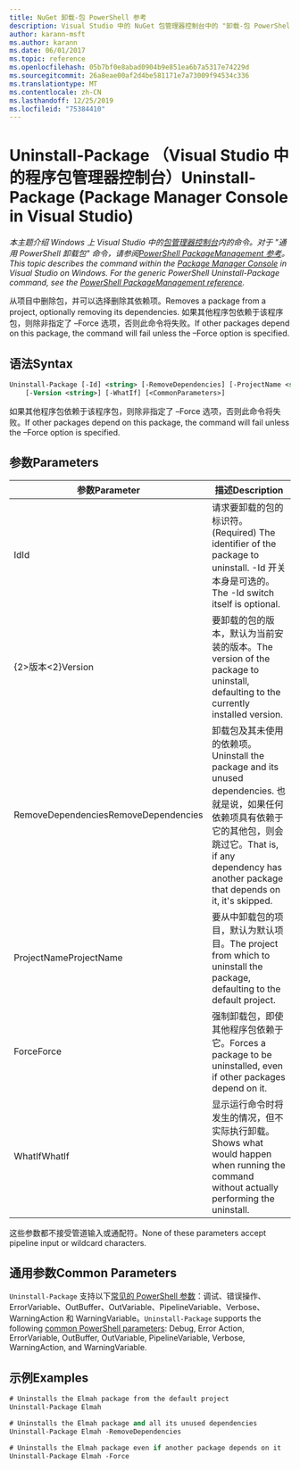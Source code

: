 ```yaml
---
title: NuGet 卸载-包 PowerShell 参考
description: Visual Studio 中的 NuGet 包管理器控制台中的 "卸载-包 PowerShell" 命令参考。
author: karann-msft
ms.author: karann
ms.date: 06/01/2017
ms.topic: reference
ms.openlocfilehash: 05b7bf0e8abad0904b9e851ea6b7a5317e74229d
ms.sourcegitcommit: 26a8eae00af2d4be581171e7a73009f94534c336
ms.translationtype: MT
ms.contentlocale: zh-CN
ms.lasthandoff: 12/25/2019
ms.locfileid: "75384410"
---
```

# <a name="uninstall-package-package-manager-console-in-visual-studio"></a><span data-ttu-id="0d824-103">Uninstall-Package （Visual Studio 中的程序包管理器控制台）</span><span class="sxs-lookup"><span data-stu-id="0d824-103">Uninstall-Package (Package Manager Console in Visual Studio)</span></span>

<span data-ttu-id="0d824-104">*本主题介绍 Windows 上 Visual Studio 中的[包管理器控制台](../../consume-packages/install-use-packages-powershell.md)内的命令。对于 "通用 PowerShell 卸载包" 命令，请参阅[PowerShell PackageManagement 参考](/powershell/module/packagemanagement/?view=powershell-6)。*</span><span class="sxs-lookup"><span data-stu-id="0d824-104">*This topic describes the command within the [Package Manager Console](../../consume-packages/install-use-packages-powershell.md) in Visual Studio on Windows. For the generic PowerShell Uninstall-Package command, see the [PowerShell PackageManagement reference](/powershell/module/packagemanagement/?view=powershell-6).*</span></span>

<span data-ttu-id="0d824-105">从项目中删除包，并可以选择删除其依赖项。</span><span class="sxs-lookup"><span data-stu-id="0d824-105">Removes a package from a project, optionally removing its dependencies.</span></span> <span data-ttu-id="0d824-106">如果其他程序包依赖于该程序包，则除非指定了 –Force 选项，否则此命令将失败。</span><span class="sxs-lookup"><span data-stu-id="0d824-106">If other packages depend on this package, the command will fail unless the –Force option is specified.</span></span>

## <a name="syntax"></a><span data-ttu-id="0d824-107">语法</span><span class="sxs-lookup"><span data-stu-id="0d824-107">Syntax</span></span>

```ps
Uninstall-Package [-Id] <string> [-RemoveDependencies] [-ProjectName <string>] [-Force]
    [-Version <string>] [-WhatIf] [<CommonParameters>]
```

<span data-ttu-id="0d824-108">如果其他程序包依赖于该程序包，则除非指定了 –Force 选项，否则此命令将失败。</span><span class="sxs-lookup"><span data-stu-id="0d824-108">If other packages depend on this package, the command will fail unless the –Force option is specified.</span></span>

## <a name="parameters"></a><span data-ttu-id="0d824-109">参数</span><span class="sxs-lookup"><span data-stu-id="0d824-109">Parameters</span></span>

| <span data-ttu-id="0d824-110">参数</span><span class="sxs-lookup"><span data-stu-id="0d824-110">Parameter</span></span> | <span data-ttu-id="0d824-111">描述</span><span class="sxs-lookup"><span data-stu-id="0d824-111">Description</span></span> |
| --- | --- |
| <span data-ttu-id="0d824-112">Id</span><span class="sxs-lookup"><span data-stu-id="0d824-112">Id</span></span> | <span data-ttu-id="0d824-113">请求要卸载的包的标识符。</span><span class="sxs-lookup"><span data-stu-id="0d824-113">(Required) The identifier of the package to uninstall.</span></span> <span data-ttu-id="0d824-114">-Id 开关本身是可选的。</span><span class="sxs-lookup"><span data-stu-id="0d824-114">The -Id switch itself is optional.</span></span> |
| <span data-ttu-id="0d824-115">{2&gt;版本&lt;2}</span><span class="sxs-lookup"><span data-stu-id="0d824-115">Version</span></span> | <span data-ttu-id="0d824-116">要卸载的包的版本，默认为当前安装的版本。</span><span class="sxs-lookup"><span data-stu-id="0d824-116">The version of the package to uninstall, defaulting to the currently installed version.</span></span> |
| <span data-ttu-id="0d824-117">RemoveDependencies</span><span class="sxs-lookup"><span data-stu-id="0d824-117">RemoveDependencies</span></span> | <span data-ttu-id="0d824-118">卸载包及其未使用的依赖项。</span><span class="sxs-lookup"><span data-stu-id="0d824-118">Uninstall the package and its unused dependencies.</span></span> <span data-ttu-id="0d824-119">也就是说，如果任何依赖项具有依赖于它的其他包，则会跳过它。</span><span class="sxs-lookup"><span data-stu-id="0d824-119">That is, if any dependency has another package that depends on it, it's skipped.</span></span> |
| <span data-ttu-id="0d824-120">ProjectName</span><span class="sxs-lookup"><span data-stu-id="0d824-120">ProjectName</span></span> | <span data-ttu-id="0d824-121">要从中卸载包的项目，默认为默认项目。</span><span class="sxs-lookup"><span data-stu-id="0d824-121">The project from which to uninstall the package, defaulting to the default project.</span></span> |
| <span data-ttu-id="0d824-122">Force</span><span class="sxs-lookup"><span data-stu-id="0d824-122">Force</span></span> | <span data-ttu-id="0d824-123">强制卸载包，即使其他程序包依赖于它。</span><span class="sxs-lookup"><span data-stu-id="0d824-123">Forces a package to be uninstalled, even if other packages depend on it.</span></span> |
| <span data-ttu-id="0d824-124">WhatIf</span><span class="sxs-lookup"><span data-stu-id="0d824-124">WhatIf</span></span> | <span data-ttu-id="0d824-125">显示运行命令时将发生的情况，但不实际执行卸载。</span><span class="sxs-lookup"><span data-stu-id="0d824-125">Shows what would happen when running the command without actually performing the uninstall.</span></span> |

<span data-ttu-id="0d824-126">这些参数都不接受管道输入或通配符。</span><span class="sxs-lookup"><span data-stu-id="0d824-126">None of these parameters accept pipeline input or wildcard characters.</span></span>

## <a name="common-parameters"></a><span data-ttu-id="0d824-127">通用参数</span><span class="sxs-lookup"><span data-stu-id="0d824-127">Common Parameters</span></span>

<span data-ttu-id="0d824-128">`Uninstall-Package` 支持以下[常见的 PowerShell 参数](https://go.microsoft.com/fwlink/?LinkID=113216)：调试、错误操作、ErrorVariable、OutBuffer、OutVariable、PipelineVariable、Verbose、WarningAction 和 WarningVariable。</span><span class="sxs-lookup"><span data-stu-id="0d824-128">`Uninstall-Package` supports the following [common PowerShell parameters](https://go.microsoft.com/fwlink/?LinkID=113216): Debug, Error Action, ErrorVariable, OutBuffer, OutVariable, PipelineVariable, Verbose, WarningAction, and WarningVariable.</span></span>

## <a name="examples"></a><span data-ttu-id="0d824-129">示例</span><span class="sxs-lookup"><span data-stu-id="0d824-129">Examples</span></span>

```ps
# Uninstalls the Elmah package from the default project
Uninstall-Package Elmah

# Uninstalls the Elmah package and all its unused dependencies
Uninstall-Package Elmah -RemoveDependencies 

# Uninstalls the Elmah package even if another package depends on it
Uninstall-Package Elmah -Force
```
